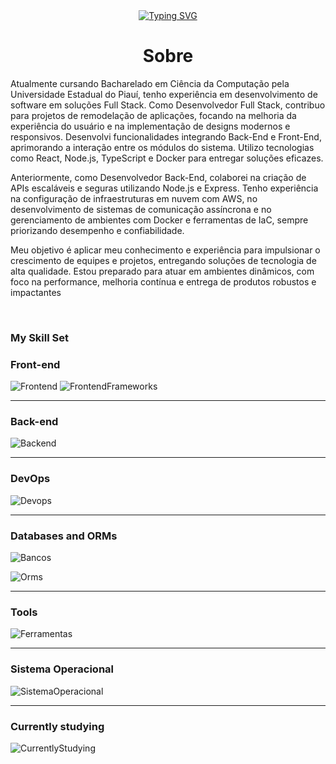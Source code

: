 
<div align="center">
<a href="https://git.io/typing-svg"><img src="https://readme-typing-svg.demolab.com?font=Fira+Code&weight=900&letterSpacing=large&pause=1000&color=02D4D2&width=435&lines=Welcome+to+my+profile!" alt="Typing SVG" /></a>
</div>



# **<div align="center">Sobre</div>**  
  

Atualmente cursando Bacharelado em Ciência da Computação pela Universidade Estadual do Piauí, tenho experiência em desenvolvimento de software em soluções Full Stack. Como Desenvolvedor Full Stack, contribuo para projetos de remodelação de aplicações, focando na melhoria da experiência do usuário e na implementação de designs modernos e responsivos. Desenvolvi funcionalidades integrando Back-End e Front-End, aprimorando a interação entre os módulos do sistema. Utilizo tecnologias como React, Node.js, TypeScript e Docker para entregar soluções eficazes.

Anteriormente, como Desenvolvedor Back-End, colaborei na criação de APIs escaláveis e seguras utilizando Node.js e Express. Tenho experiência na configuração de infraestruturas em nuvem com AWS, no desenvolvimento de sistemas de comunicação assíncrona e no gerenciamento de ambientes com Docker e ferramentas de IaC, sempre priorizando desempenho e confiabilidade.

 Meu objetivo é aplicar meu conhecimento e experiência para impulsionar o crescimento de equipes e 
projetos, entregando soluções de tecnologia de alta qualidade. Estou preparado para atuar em 
ambientes dinâmicos, com foco na performance, melhoria contínua e entrega de produtos robustos e 
impactantes


  
  

  
  

  
  


  
  

<br/>  


###  My Skill Set


###  Front-end
![Frontend](https://skillicons.dev/icons?i=html,css,js,ts,bootstrap)
![FrontendFrameworks](https://skillicons.dev/icons?i=react)






---

###  Back-end


![Backend](https://skillicons.dev/icons?i=javascript,typescript,nodejs,express)



---


###  DevOps

![Devops](https://skillicons.dev/icons?i=git,docker,terraform,aws,kubernetes)






---

###  Databases and ORMs

![Bancos](https://skillicons.dev/icons?i=mysql,postgres,mongodb)

![Orms](https://skillicons.dev/icons?i=sequelize)

---

### Tools

![Ferramentas](https://skillicons.dev/icons?i=vscode,vim,bash,postman)

---

###  Sistema Operacional

![SistemaOperacional](https://skillicons.dev/icons?i=linux,windows)


---
### Currently studying

![CurrentlyStudying](https://skillicons.dev/icons?i=linux,aws,postgres,bash,docker,terraform,kubernetes,typescript,express,sequelize,nodejs,angular,java)

